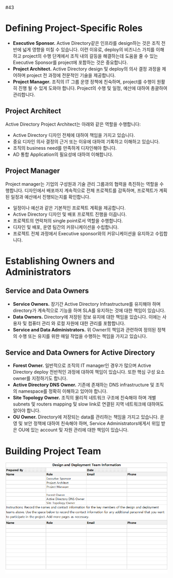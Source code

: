 #43

# Defining Project-Specific Roles

- **Executive Sponsor.**  Active Directory같은 인프라를 design하는 것은 조직 전반에 넓게 영향을 미칠 수 있습니다. 이런 이유로, deploy의 비즈니스 가치를 이해하고 project의 수행 단계에서 조직 내의 갈등을 해결하는데 도움을 줄 수 있는 Executive Sponsor를 project에 포함하는 것은 중요합니다.
- **Project Architect.**  Active Directory design 및 deploy의 의사 결정 과정을 제어하며 project 전 과정에 전문적인 기술을 제공합니다. 
- **Project Manager.**  조직의 IT 그룹 운영 정책에 친숙하며, project를 수행이 원활히 진행 될 수 있게 도와야 합니다. Project의 수행 및 일정, 예산에 대하여 총괄하여 관리합니다.

## Project Architect

Active Directory Project Architect는 아래와 같은 역할을 수행합니다:

- Active Directory 디자인 전체에 대하여 책임을 가지고 있습니다.
- 중요 디자인 의사 결정의 근거 또는 이유에 대하여 기록하고 이해하고 있습니다.
- 조직의 business need를 만족하게 디자인해야 합니다.
- AD 통합 Application의 필요성에 대하여 이해합니다.

## Project Manager

Project manager는 기업의 구성원과 기술 관리 그룹과의 협력을 촉진하는 역할을 수행합니다. 디자인에서 배포까지 계속적으로 전체 프로젝트를 감독하며, 프로젝트가 계획된 일정과 예산에서 진행되는지를 확인합니다.

- 일정이나 예산과 같은 기본적인 프로젝트 계획을 제공합니다.
- Active Directory 디자인 및 배포 프로젝트 진행을 이끕니다.
- 프로젝트의 연락처의 single point로서 역할을 수행합니다.
- 디자인 및 배포, 운영 팀간의 커뮤니케이션을 수립합니다.
- 프로젝트 전체 과정에서 Executive sponsor와의 커뮤니케이션을 유지하고 수립합니다.

# Establishing Owners and Administrators

## Service and Data Owners

- **Service Owners.**  장기간 Active Directory Infrastructure를 유지해야 하며 directory가 계속적으로 기능을 하며 SLA를 유지하는 것에 대한 책임이 있습니다. 
- **Data Owners.**  Directory에 저장된 정보 유지에 대한 책임을 있습니다. 이에는 사용자 및 컴퓨터 관리 와 로컬 자원에 대한 관리를 포함합니다. 
- **Service and Data Administrators.** 위 Owner의 책임과 관련하여 정의된 정책의 수행 또는 유지를 위한 매일 작업을 수행하는 책임을 가지고 있습니다. 

## Service and Data Owners for Active Directory

- **Forest Owner.**  일반적으로 조직의 IT manager인 경우가 많으며 Active Directory deploy 전반적인 과정에 대하여 책임이 있습니다. 또한 핵심 구성 요소 owner를 지정하기도 합니다. 
- **Active Directory DNS Owner.**  기존에 존재하는 DNS infrastructure 및 조직의 namespace를 정확히 이해하고 있어야 합니다.
- **Site Topology Owner.**  조직의 물리적 네트워크 구조에 친숙해야 하며 개별 subnets 및 routers mapping 및 slow link로 연결된 지역 네트워크에 대하여도 알아야 합니다. 
- **OU Owner.**  Directory에 저장되는 data를 관리하는 책임을 가지고 있습니다. 운영 및 보안 정책에 대하여 친숙해야 하며, Service Administrators에게서 위임 받은 OU에 있는 account 및 자원 관리에 대한 책임이 있습니다. 

# Building Project Team

![image.png](../.media/image-0d14d865-ebac-4320-a668-5ef0a5cfc80b.png)




